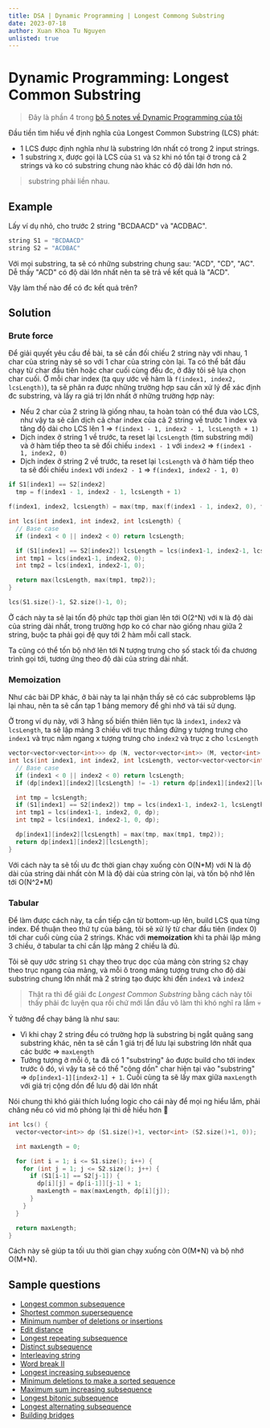 ```yaml
---
title: DSA | Dynamic Programming | Longest Commong Substring
date: 2023-07-18
author: Xuan Khoa Tu Nguyen
unlisted: true
---
```


# Dynamic Programming: Longest Common Substring

> Đây là phần 4 trong [bộ 5 notes về Dynamic Programming của tôi](/dsa/dynamic-programming)

Đầu tiền tìm hiểu về định nghĩa của Longest Common Substring (LCS) phát:

- 1 LCS được định nghĩa như là substring lớn nhất có trong 2 input strings.
- 1 substring `X`, được gọi là LCS của `S1` và `S2` khi nó tồn tại ở trong cả 2 strings và ko có
substring chung nào khác có độ dài lớn hơn nó.

> substring phải liền nhau.

## Example

Lấy ví dụ nhỏ, cho trước 2 string "BCDAACD" và "ACDBAC".

```cpp
string S1 = "BCDAACD"
string S2 = "ACDBAC"
```

Với mọi substring, ta sẽ có những substring chung sau: "ACD", "CD", "AC". Dễ thấy "ACD" có độ dài
lớn nhất nên ta sẽ trả về kết quả là "ACD".

Vậy làm thế nào để có đc kết quả trên?

## Solution

### Brute force

Để giải quyết yêu cầu đề bài, ta sẽ cần đối chiếu 2 string này với nhau, 1 char của string này sẽ so
với 1 char của string còn lại. Ta có thể bắt đầu chạy từ char đầu tiên hoặc char cuối cùng đều đc,
ở đây tôi sẽ lựa chọn char cuối. Ở mỗi char index (ta quy ước về hàm là `f(index1, index2, lcsLength)`),
ta sẽ phân ra được những trường hợp sau cần xử lý để xác định đc substring, và lấy ra giá trị lớn
nhất ở những trường hợp này:

- Nếu 2 char của 2 string là giống nhau, ta hoàn toàn có thể đưa vào LCS, như vậy ta sẽ cần dịch cả
char index của cả 2 string về trước 1 index và tăng độ dài cho LCS lên 1 =>
`f(index1 - 1, index2 - 1, lcsLength + 1)`
- Dịch index ở string 1 về trước, ta reset lại `lcsLength` (tìm substring mới) và ở hàm tiếp theo ta
sẽ đối chiếu `index1 - 1` với `index2` => `f(index1 - 1, index2, 0)`
- Dịch index ở string 2 về trước, ta reset lại `lcsLength` và ở hàm tiếp theo ta sẽ đối chiếu `index1`
với `index2 - 1` => `f(index1, index2 - 1, 0)`

```cpp
if S1[index1] == S2[index2]
  tmp = f(index1 - 1, index2 - 1, lcsLength + 1)

f(index1, index2, lcsLength) = max(tmp, max(f(index1 - 1, index2, 0), f(index1, index2 - 1, 0)))
```

```cpp
int lcs(int index1, int index2, int lcsLength) {
  // Base case
  if (index1 < 0 || index2 < 0) return lcsLength;

  if (S1[index1] == S2[index2]) lcsLength = lcs(index1-1, index2-1, lcsLength+1);
  int tmp1 = lcs(index1-1, index2, 0);
  int tmp2 = lcs(index1, index2-1, 0);

  return max(lcsLength, max(tmp1, tmp2));
}

lcs(S1.size()-1, S2.size()-1, 0);
```

Ở cách này ta sẽ lại tốn độ phức tạp thời gian lên tới O(2^N) với `N` là độ dài của string dài nhất,
trong trường hợp ko có char nào giống nhau giữa 2 string, buộc ta phải gọi đệ quy tới 2 hàm mỗi
call stack.

Ta cũng có thể tốn bộ nhớ lên tới N tượng trưng cho số stack tối đa chương trình gọi tới, tương ứng
theo độ dài của string dài nhất.

### Memoization

Như các bài DP khác, ở bài này ta lại nhận thấy sẽ có các subproblems lặp lại nhau, nên ta sẽ cần
tạp 1 bảng memory để ghi nhớ và tái sử dụng.

Ở trong ví dụ này, với 3 hằng số biến thiên liên tục là `index1`, `index2` và `lcsLength`, ta sẽ lập
mảng 3 chiều với trục thẳng đứng y tượng trưng cho `index1` và trục nằm ngang x tượng trưng cho
`index2` và trục z cho `lcsLength`

```cpp
vector<vector<vector<int>>> dp (N, vector<vector<int>> (M, vector<int> (max(N, M), -1)));
int lcs(int index1, int index2, int lcsLength, vector<vector<vector<int>>>& dp) {
  // Base case
  if (index1 < 0 || index2 < 0) return lcsLength;
  if (dp[index1][index2][lcsLength] != -1) return dp[index1][index2][lcsLength];

  int tmp = lcsLength;
  if (S1[index1] == S2[index2]) tmp = lcs(index1-1, index2-1, lcsLength+1, dp);
  int tmp1 = lcs(index1-1, index2, 0, dp);
  int tmp2 = lcs(index1, index2-1, 0, dp);

  dp[index1][index2][lcsLength] = max(tmp, max(tmp1, tmp2));
  return dp[index1][index2][lcsLength];
}
```

Với cách này ta sẽ tối ưu đc thời gian chạy xuống còn O(N\*M) với N là độ dài của string dài nhất
còn M là độ dài của string còn lại, và tốn bộ nhớ lên tới O(N^2\*M)

### Tabular

Để làm được cách này, ta cần tiếp cận từ bottom-up lên, build LCS qua từng index. Để thuận theo thứ
tự của bảng, tôi sẽ xử lý từ char đầu tiên (index 0) tới char cuối cùng của 2 strings. Khác với
**memoization** khi ta phải lập mảng 3 chiều, ở tabular ta chỉ cần lập mảng 2 chiều là đủ.

Tôi sẽ quy ước string `S1` chạy theo trục dọc của mảng còn string `S2` chạy theo trục ngang của mảng, và
mỗi ô trong mảng tượng trưng cho độ dài substring chung lớn nhất mà 2 string tạo được khi đến
`index1` và `index2`

> Thật ra thì để giải đc *Longest Common Substring* bằng cách này tôi thấy phải đc luyện qua rồi chứ
> mới lần đầu vô làm thì khó nghĩ ra lắm 💀

Ý tưởng để chạy bảng là như sau:

- Vì khi chạy 2 string đều có trường hợp là substring bị ngắt quãng sang substring khác, nên ta sẽ
cần 1 giá trị để lưu lại substring lớn nhất qua các bước => `maxLength`
- Tưởng tượng ở mỗi ô, ta đã có 1 "substring" ảo được build cho tới index trước ô đó, vì vậy ta sẽ
có thể "cộng dồn" char hiện tại vào "substring" => `dp[index1-1][index2-1] + 1`. Cuối cùng ta sẽ
lấy max giữa `maxLength` với giá trị cộng dồn để lưu độ dài lớn nhất

Nói chung thì khó giải thích luồng logic cho cái này để mọi ng hiểu lắm, phải chăng nếu có vid mô
phỏng lại thì dễ hiểu hơn 🙁

```cpp
int lcs() {
  vector<vector<int>> dp (S1.size()+1, vector<int> (S2.size()+1, 0));

  int maxLength = 0;

  for (int i = 1; i <= S1.size(); i++) {
    for (int j = 1; j <= S2.size(); j++) {
      if (S1[i-1] == S2[j-1]) {
        dp[i][j] = dp[i-1]][j-1] + 1;
        maxLength = max(maxLength, dp[i][j]);
      }
    }
  }

  return maxLength;
}
```

Cách này sẽ giúp ta tối ưu thời gian chạy xuống còn O(M\*N) và bộ nhớ O(M\*N).

## Sample questions

- [Longest common subsequence](https://leetcode.com/problems/longest-common-subsequence/)
- [Shortest common supersequence](https://leetcode.com/problems/shortest-common-supersequence/)
- [Minimum number of deletions or insertions](https://www.geeksforgeeks.org/minimum-number-deletions-insertions-transform-one-string-another/)
- [Edit distance](https://leetcode.com/problems/edit-distance/)
- [Longest repeating subsequence](https://www.geeksforgeeks.org/longest-repeating-subsequence/)
- [Distinct subsequence](https://leetcode.com/problems/distinct-subsequences/)
- [Interleaving string](https://leetcode.com/problems/interleaving-string/)
- [Word break II](https://leetcode.com/problems/word-break-ii/)
- [Longest increasing subsequence](https://leetcode.com/problems/longest-increasing-subsequence/)
- [Minimum deletions to make a sorted sequence](https://www.geeksforgeeks.org/minimum-number-deletions-make-sorted-sequence/)
- [Maximum sum increasing subsequence](https://www.geeksforgeeks.org/maximum-sum-increasing-subsequence-dp-14/)
- [Longest bitonic subsequence](https://www.geeksforgeeks.org/longest-bitonic-subsequence-dp-15/)
- [Longest alternating subsequence](https://www.geeksforgeeks.org/longest-alternating-subsequence/)
- [Building bridges](https://www.geeksforgeeks.org/dynamic-programming-building-bridges/)
